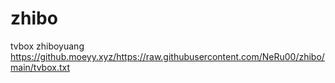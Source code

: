 # zhibo
tvbox zhiboyuang
https://github.moeyy.xyz/https://raw.githubusercontent.com/NeRu00/zhibo/main/tvbox.txt
